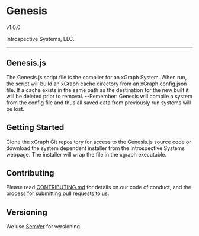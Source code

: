 # Genesis 

v1.0.0

Introspective Systems, LLC.

---
## Genesis.js
The Genesis.js script file is the compiler for an xGraph System. When run, the
script will build an xGraph cache directory from an xGraph config.json file. 
If a cache exists in the same path as the destination for the new built it will
be deleted prior to removal. --Remember: Genesis will compile a system from the
config file and thus all saved data from previously run systems will be lost. 


## Getting Started

Clone the xGraph Git repository for access to the Genesis.js source code or 
download the system dependent installer from the Introspective Systems webpage. 
The installer will wrap the file in the xgraph executable.



## Contributing

Please read [CONTRIBUTING.md](../bin/CONTRIBUTING.md) for details on our code of
conduct, and the process for submitting pull requests to us.

## Versioning

We use [SemVer](http://semver.org/) for versioning.

